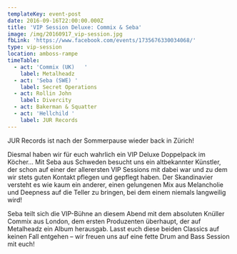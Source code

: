 ```yaml
---
templateKey: event-post
date: 2016-09-16T22:00:00.000Z
title: 'VIP Session Deluxe: Commix & Seba'
image: /img/20160917_vip-session.jpg
fbLink: 'https://www.facebook.com/events/1735676330034068/'
type: vip-session
location: amboss-rampe
timeTable:
  - act: 'Commix (UK)   '
    label: Metalheadz
  - act: 'Seba (SWE) '
    label: Secret Operations
  - act: Rollin John
    label: Divercity
  - act: Bakerman & Squatter
  - act: 'Hellchild '
    label: JUR Records
---
```

JUR Records ist nach der Sommerpause wieder back in Zürich!

Diesmal haben wir für euch wahrlich ein VIP Deluxe Doppelpack im Köcher… Mit Seba aus Schweden besucht uns ein altbekannter Künstler, der schon auf einer der allerersten VIP Sessions mit dabei war und zu dem wir stets guten Kontakt pflegen und gepflegt haben. Der Skandinavier versteht es wie kaum ein anderer, einen gelungenen Mix aus Melancholie und Deepness auf die Teller zu bringen, bei dem einem niemals langweilig wird!

Seba teilt sich die VIP-Bühne an diesem Abend mit dem absoluten Knüller Commix aus London, dem ersten Produzenten überhaupt, der auf Metalheadz ein Album herausgab. Lasst euch diese beiden Classics auf keinen Fall entgehen – wir freuen uns auf eine fette Drum and Bass Session mit euch!

